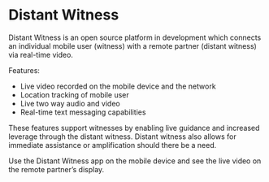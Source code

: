 # Distant Witness

Distant Witness is an open source platform in development which connects an individual mobile user (witness) with a remote partner (distant witness) via real-time video.

Features:
- Live video recorded on the mobile device and the network
- Location tracking of mobile user
- Live two way audio and video
- Real-time text messaging capabilities

These features support witnesses by enabling live guidance and increased leverage through the distant witness. Distant witness also allows for immediate assistance or amplification should there be a need.

Use the Distant Witness app on the mobile device and see the live video on the remote partner’s display.
